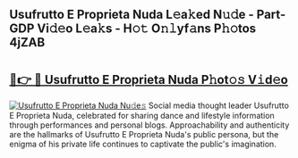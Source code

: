 ## Usufrutto E Proprieta Nuda L𝚎a𝚔ed N𝚞𝚍e - Part-GDP Vi𝚍𝚎o L𝚎a𝚔s - H𝚘𝚝 O𝚗𝚕yf𝚊ns P𝚑𝚘tos 4jZAB

# <h2><a href="http://kf407zb.oniu.top/?m=Usufrutto+E+Proprieta+Nuda">🔗👉 🔴 Usufrutto E Proprieta Nuda P𝚑ot𝚘𝚜 V𝚒d𝚎o</a></h2>

[![Usufrutto E Proprieta Nuda Nu𝚍e𝚜](https://i.imgur.com/0qMVB7G.gif)](http://kf407zb.oniu.top/?m=Usufrutto+E+Proprieta+Nuda)
Social media thought leader Usufrutto E Proprieta Nuda, celebrated for sharing dance and lifestyle information through performances and personal blogs. Approachability and authenticity are the hallmarks of Usufrutto E Proprieta Nuda's public persona, but the enigma of his private life continues to captivate the public's imagination.  
